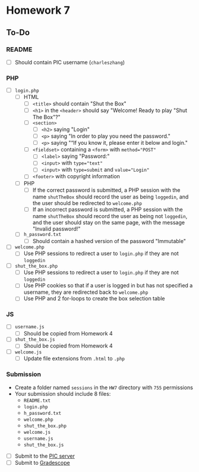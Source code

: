 # Homework 7

## To-Do

### README

- [ ] Should contain PIC username (`charleszhang`)

### PHP

- [ ] `login.php`
  - [ ] HTML
    - [ ] `<title>` should contain "Shut the Box"
    - [ ] `<h1>` in the `<header>` should say "Welcome! Ready to play "Shut The Box"?"
    - [ ] `<section>`
      - [ ] `<h2>` saying "Login"
      - [ ] `<p>` saying "In order to play you need the password."
      - [ ] `<p>` saying "“If you know it, please enter it below and login."
    - [ ] `<fieldset>` containing a `<form>` with `method="POST"`
      - [ ] `<label>` saying "Password:"
      - [ ] `<input>` with `type="text"`
      - [ ] `<input>` with `type=submit` and `value="Login"`
    - [ ] `<footer>` with copyright information
  - [ ] PHP
    - [ ] If the correct password is submitted, a PHP session with the name `shutTheBox` should record the user as being `loggedin`, and the user should be redirected to `welcome.php`
    - [ ] If an incorrect password is submitted, a PHP session with the name `shutTheBox` should record the user as being not `loggedin`, and the user should stay on the same page, with the message "Invalid password!"
  - [ ] `h_password.txt`
    - [ ] Should contain a hashed version of the password "Immutable"
- [ ] `welcome.php`
  - [ ] Use PHP sessions to redirect a user to `login.php` if they are not `loggedin`
- [ ] `shut_the_box.php`
  - [ ] Use PHP sessions to redirect a user to `login.php` if they are not `loggedin`
  - [ ] Use PHP cookies so that if a user is logged in but has not specified a username, they are redirected back to `welcome.php`
  - [ ] Use PHP and 2 for-loops to create the box selection table

### JS

- [ ] `username.js`
  - [ ] Should be copied from Homework 4
- [ ] `shut_the_box.js`
  - [ ] Should be copied from Homework 4
- [ ] `welcome.js`
  - [ ] Update file extensions from `.html` to `.php`

### Submission

- Create a folder named `sessions` in the `HW7` directory with `755` permissions
- Your submission should include 8 files:
  - `README.txt`
  - `login.php`
  - `h_password.txt`
  - `welcome.php`
  - `shut_the_box.php`
  - `welcome.js`
  - `username.js`
  - `shut_the_box.js`

- [ ] Submit to the [PIC server](http://www.pic.ucla.edu/~charleszhang/HW7)
- [ ] Submit to [Gradescope](https://bruinlearn.ucla.edu/courses/160942/external_tools/408)